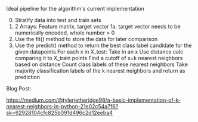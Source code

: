Ideal pipeline for the algorithm's current implementation

0. Stratify data into test and train sets
1. 2 Arrays: Feature matrix, target vector
    1a. target vector needs to be numerically encoded, whole number > 0
2. Use the fit() method to store the data for later comparison
3. Use the predict() method to return the best class label candidate for the given datapoints
    For each x in X_test:
    Take in an x
    Use distance calc comparing it to X_train points
    Find a cutoff of x=k nearest neighbors based on distance
    Count class labels of these nearest neighbors
    Take majority classification labels of the k nearest neighbors and return as prediction

Blog Post:

https://medium.com/@tylerjetheridge98/a-basic-implementation-of-k-nearest-neighbors-in-python-21e02c54a7f6?sk=62928104cfc825b091d496c2d12eeba4
